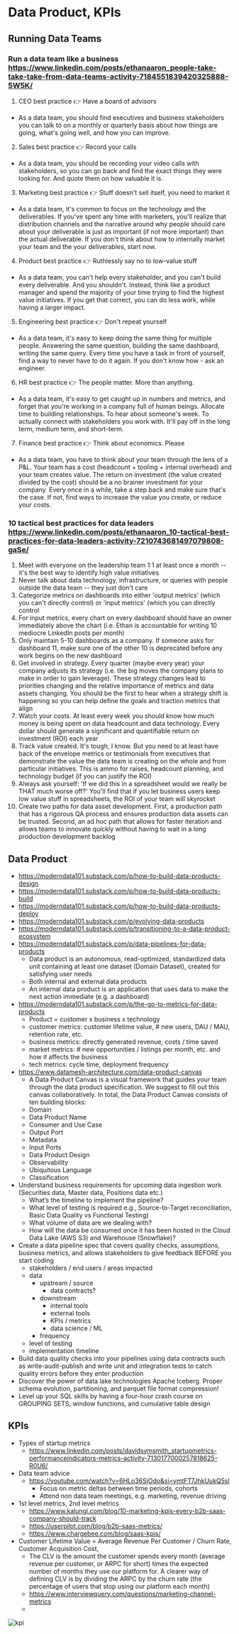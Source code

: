 # Data Product, KPIs

## Running Data Teams

### Run a data team like a business https://www.linkedin.com/posts/ethanaaron_people-take-take-take-from-data-teams-activity-7184551839420325888-5W5K/
1. CEO best practice 👉 Have a board of advisors
- As a data team, you should find executives and business stakeholders you can talk to on a monthly or quarterly basis about how things are going, what's going well, and how you can improve.
2. Sales best practice 👉 Record your calls
- As a data team, you should be recording your video calls with stakeholders, so you can go back and find the exact things they were looking for. And quote them on how valuable it is.
3. Marketing best practice 👉 Stuff doesn't sell itself, you need to market it
- As a data team, it's common to focus on the technology and the deliverables. If you've spent any time with marketers, you'll realize that distribution channels and the narrative around why people should care about your deliverable is just as important (if not more important) than the actual deliverable. If you don't think about how to internally market your team and the your deliverables, start now.
4. Product best practice 👉 Ruthlessly say no to low-value stuff
- As a data team, you can't help every stakeholder, and you can't build every deliverable. And you shouldn't. Instead, think like a product manager and spend the majority of your time trying to find the highest value initiatives. If you get that correct, you can do less work, while having a larger impact.
5. Engineering best practice 👉 Don't repeat yourself
- As a data team, it's easy to keep doing the same thing for multiple people. Answering the same question, building the same dashboard, writing the same query. Every time you have a task in front of yourself, find a way to never have to do it again. If you don't know how - ask an engineer.
6. HR best practice 👉 The people matter. More than anything.
- As a data team, it's easy to get caught up in numbers and metrics, and forget that you're working in a company full of human beings. Allocate time to building relationships. To hear about someone's week. To actually connect with stakeholders you work with. It'll pay off in the long term, medium term, and short-term.
7. Finance best practice 👉 Think about economics. Please
- As a data team, you have to think about your team through the lens of a P&L. Your team has a cost (headcount + tooling + internal overhead) and your team creates value. The return on investment (the value created divided by the cost) should be a no brainer investment for your company. Every once in a while, take a step back and make sure that's the case. If not, find ways to increase the value you create, or reduce your costs.

### 10 tactical best practices for data leaders https://www.linkedin.com/posts/ethanaaron_10-tactical-best-practices-for-data-leaders-activity-7210743681497079808-gaSe/
1. Meet with everyone on the leadership team 1:1 at least once a month -- it's the best way to identify high value initiatives
2. Never talk about data technology, infrastructure, or queries with people outside the data team -- they just don't care
3. Categorize metrics on dashboards into either 'output metrics' (which you can't directly control) or 'input metrics' (which you can directly control
4. For input metrics, every chart on every dashboard should have an owner immediately above the chart (i.e. Ethan is accountable for writing 10 mediocre LinkedIn posts per month)
5. Only maintain 5-10 dashboards as a company. If someone asks for dashboard 11, make sure one of the other 10 is deprecated before any work begins on the new dashboard
6. Get involved in strategy. Every quarter (maybe every year) your company adjusts its strategy (i.e. the big moves the company plans to make in order to gain leverage). These strategy changes lead to priorities changing and the relative importance of metrics and data assets changing. You should be the first to hear when a strategy shift is happening so you can help define the goals and traction metrics that align
7. Watch your costs. At least every week you should know how much money is being spent on data headcount and data technology. Every dollar should generate a significant and quantifiable return on investment (ROI) each year
8. Track value created. It's tough, I know. But you need to at least have back of the envelope metrics or testimonials from executives that demonstrate the value the data team is creating on the whole and from particular initiatives. This is ammo for raises, headcount planning, and technology budget (if you can justify the ROI)
9. Always ask yourself: 'If we did this in a spreadsheet would we really be THAT much worse off?' You'll find that if you let business users keep low value stuff in spreadsheets, the ROI of your team will skyrocket
10. Create two paths for data asset development. First, a production path that has a rigorous QA process and ensures production data assets can be trusted. Second, an ad hoc path that allows for faster iteration and allows teams to innovate quickly without having to wait in a long production development backlog

## Data Product
- https://moderndata101.substack.com/p/how-to-build-data-products-design
- https://moderndata101.substack.com/p/how-to-build-data-products-build
- https://moderndata101.substack.com/p/how-to-build-data-products-deploy
- https://moderndata101.substack.com/p/evolving-data-products
- https://moderndata101.substack.com/p/transitioning-to-a-data-product-ecosystem
- https://moderndata101.substack.com/p/data-pipelines-for-data-products
	- Data product is an autonomous, read-optimized, standardized data unit containing at least one dataset (Domain Dataset), created for satisfying user needs
 	- Both internal and external data products
	- An internal data product is an application that uses data to make the next action immediate (e.g. a dashboard)
- https://moderndata101.substack.com/p/the-go-to-metrics-for-data-products
	- Product = customer x business x technology
	- customer metrics: customer lifetime value, # new users, DAU / MAU, retention rate, etc.
	- business metrics: directly generated revenue, costs / time saved
 	- market metrics: # new opportunities / listings per month, etc. and how it affects the business
	- tech metrics: cycle time, deployment frequency
- https://www.datamesh-architecture.com/data-product-canvas
	- A Data Product Canvas is a visual framework that guides your team through the data product specification. We suggest to fill out this canvas collaboratively. In total, the Data Product Canvas consists of ten building blocks:
	- Domain
	- Data Product Name
	- Consumer and Use Case
	- Output Port
	- Metadata
	- Input Ports
	- Data Product Design
	- Observability
	- Ubiquitous Language
	- Classification
- Understand business requirements for upcoming data ingestion work (Securities data, Master data, Positions data etc.)
	- What’s the timeline to implement the pipeline?
	- What level of testing is required e.g., Source-to-Target reconciliation, Basic Data Quality vs Functional Testing)
	- What volume of data are we dealing with?
	- How will the data be consumed once it has been hosted in the Cloud Data Lake (AWS S3) and Warehouse (Snowflake)?
- Create a data pipeline spec that covers quality checks, assumptions, business metrics, and allows stakeholders to give feedback BEFORE you start coding
   	- stakeholders / end users / areas impacted
	- data
		- upstream / source
			- data contracts?
		- downstream
			- internal tools
			- external tools
			- KPIs / metrics
			- data science / ML
		- frequency
	- level of testing
	- implementation timeline
- Build data quality checks into your pipelines using data contracts such as write-audit-publish and write unit and integration tests to catch quality errors before they enter production
- Discover the power of data lake technologies Apache Iceberg. Proper schema evolution, partitioning, and parquet file format compression!
- Level up your SQL skills by having a four-hour crash course on GROUPING SETS, window functions, and cumulative table design

## KPIs
- Types of startup metrics
	- https://www.linkedin.com/posts/davidsymsmith_startupmetrics-performanceindicators-metrics-activity-7130177000257818625-R0U6/
- Data team advice
	- https://youtube.com/watch?v=6HLo36SjOdo&si=ymtFT7JhkUukQ5sl
		- Focus on metric deltas between time periods,  cohorts
		- Attend non data team meetings,  e.g. marketing, revenue driving 
- 1st level metrics, 2nd level metrics
	- https://www.kalungi.com/blog/10-marketing-kpis-every-b2b-saas-company-should-track
	- https://userpilot.com/blog/b2b-saas-metrics/
	- https://www.chargebee.com/blog/saas-kpis/ 
- Customer Lifetime Value = Average Revenue Per Customer / Churn Rate, Customer Acquisition Cost,
	- The CLV is the amount the customer spends every month (average revenue per customer, or ARPC for short) times the expected number of months they use our platform for. A clearer way of defining CLV is by dividing the ARPC by the churn rate (the percentage of users that stop using our platform each month)
 	- https://www.interviewquery.com/questions/marketing-channel-metrics
  	- 
![kpi](https://github.com/huang-pan/modern-data-stack-2023/assets/10567714/b150e889-1832-41c3-a07b-05b40fbb0dc4)
